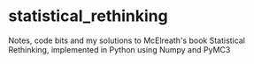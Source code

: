 # statistical_rethinking

Notes, code bits and my solutions to McElreath's book Statistical Rethinking, implemented in Python using Numpy and PyMC3
